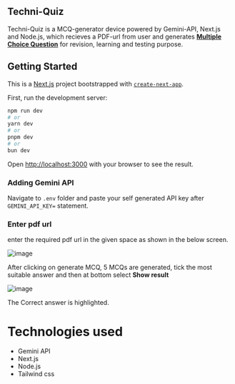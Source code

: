 ## Techni-Quiz
Techni-Quiz is a MCQ-generator device powered by Gemini-API, Next.js and Node.js, which recieves a PDF-url from user and generates 
<ins>**Multiple Choice Question**</ins> 
for revision, learning and testing purpose.




## Getting Started



This is a [Next.js](https://nextjs.org/) project bootstrapped with [`create-next-app`](https://github.com/vercel/next.js/tree/canary/packages/create-next-app).

First, run the development server:

```bash
npm run dev
# or
yarn dev
# or
pnpm dev
# or
bun dev
```

Open [http://localhost:3000](http://localhost:3000) with your browser to see the result.

### Adding Gemini API
Navigate to ```.env``` folder and paste your self generated API key after ```GEMINI_API_KEY=``` statement.


### Enter pdf url
enter the required pdf url in the given space as shown in the below screen. 


![image](https://github.com/user-attachments/assets/c15be2c8-49b5-44a9-a338-7aa4da08b1d3)



After clicking on generate MCQ, 5 MCQs are generated, tick the most suitable answer and then at bottom select **Show result**



![image](https://github.com/user-attachments/assets/183c154e-977d-4995-830c-fda4ce865837)




The Correct answer is highlighted.



# Technologies used
- Gemini API
- Next.js
- Node.js
- Tailwind css





